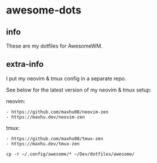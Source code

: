 # awesome-dots

## info

These are my dotfiles for AwesomeWM.

## extra-info

I put my neovim & tmux config in a separate repo.

See below for the latest version of my neovim & tmux setup:

neovim:

    - https://github.com/maxhu08/neovim-zen
    - https://maxhu.dev/neovim-zen

tmux:

    - https://github.com/maxhu08/tmux-zen
    - https://maxhu.dev/tmux-zen

```
cp -r ~/.config/awesome/* ~/Dev/dotfiles/awesome/

```

